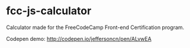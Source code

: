 # fcc-js-calculator
Calculator made for the FreeCodeCamp Front-end Certification program.

Codepen demo: http://codepen.io/jeffersoncn/pen/ALvwEA

